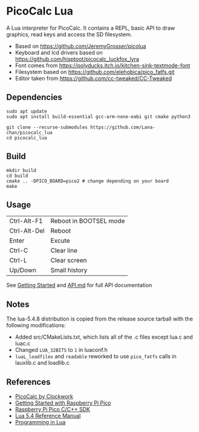 # PicoCalc Lua

A Lua interpreter for PicoCalc. It contains a REPL, basic API to draw graphics, read keys and access the SD filesystem.

* Based on https://github.com/JeremyGrosser/picolua
* Keyboard and lcd drivers based on https://github.com/hisptoot/picocalc_luckfox_lyra
* Font comes from https://polyducks.itch.io/kitchen-sink-textmode-font
* Filesystem based on https://github.com/elehobica/pico_fatfs.git
* Editor taken from https://github.com/cc-tweaked/CC-Tweaked

## Dependencies

```
sudo apt update
sudo apt install build-essential gcc-arm-none-eabi git cmake python3

git clone --recurse-submodules https://github.com/Lana-chan/picocalc_lua
cd picocalc_lua
```

## Build

```
mkdir build
cd build
cmake .. -DPICO_BOARD=pico2 # change depending on your board
make
```

## Usage

|               |                        |
| ------------- | ---------------------- |
| Ctrl-Alt-F1   | Reboot in BOOTSEL mode |
| Ctrl-Alt-Del  | Reboot                 |
| Enter         | Excute                 |
| Ctrl-C        | Clear line             |
| Ctrl-L        | Clear screen           |
| Up/Down       | Small history          |

See [Getting Started](docs/Getting%20Started.md) and [API.md](docs/API.md) for full API documentation

## Notes

The lua-5.4.8 distribution is copied from the release source tarball with the following modifications:
- Added src/CMakeLists.txt, which lists all of the .c files except lua.c and luac.c
- Changed `LUA_32BITS` to `1` in luaconf.h
- `luaL_loadfilex` and `readable` reworked to use `pico_fatfs` calls in lauxlib.c and loadlib.c

## References

- [PicoCalc by Clockwork](https://www.clockworkpi.com/picocalc)
- [Getting Started with Raspberry Pi Pico](https://datasheets.raspberrypi.com/pico/getting-started-with-pico.pdf)
- [Raspberry Pi Pico C/C++ SDK](https://datasheets.raspberrypi.com/pico/raspberry-pi-pico-c-sdk.pdf)
- [Lua 5.4 Reference Manual](https://www.lua.org/manual/5.4/manual.html)
- [Programming in Lua](https://www.lua.org/pil/)
